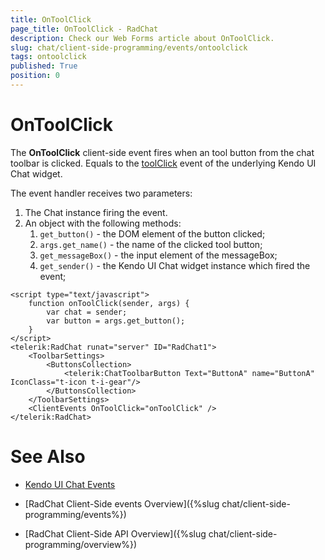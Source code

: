 ```yaml
---
title: OnToolClick
page_title: OnToolClick - RadChat
description: Check our Web Forms article about OnToolClick.
slug: chat/client-side-programming/events/ontoolclick
tags: ontoolclick
published: True
position: 0
---
```


# OnToolClick


The **OnToolClick** client-side event fires when an tool button from the chat toolbar is clicked. Equals to the [toolClick](https://docs.telerik.com/kendo-ui/api/javascript/ui/chat/events/toolclick) event of the underlying Kendo UI Chat widget.

The event handler receives two parameters:

1. The Chat instance firing the event.
2. An object with the following methods:
    1. `get_button()` - the DOM element of the button clicked;
    2. `args.get_name()` - the name of the clicked tool button;
    3. `get_messageBox()` - the input element of the messageBox;
    4. `get_sender()` - the Kendo UI Chat widget instance which fired the event; 

````ASPNET
<script type="text/javascript">
    function onToolClick(sender, args) {
        var chat = sender;
        var button = args.get_button();
    }
</script>
<telerik:RadChat runat="server" ID="RadChat1">
    <ToolbarSettings>
        <ButtonsCollection>
            <telerik:ChatToolbarButton Text="ButtonA" name="ButtonA" IconClass="t-icon t-i-gear"/>
        </ButtonsCollection>
    </ToolbarSettings>
    <ClientEvents OnToolClick="onToolClick" />
</telerik:RadChat>
````

# See Also

 * [Kendo UI Chat Events](https://docs.telerik.com/kendo-ui/api/javascript/ui/chat#events)

 * [RadChat Client-Side events Overview]({%slug chat/client-side-programming/events%})

 * [RadChat Client-Side API Overview]({%slug chat/client-side-programming/overview%})
